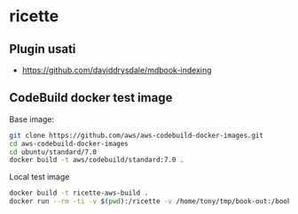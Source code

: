 # ricette

## Plugin usati

- https://github.com/daviddrysdale/mdbook-indexing

## CodeBuild docker test image

Base image:

```bash
git clone https://github.com/aws/aws-codebuild-docker-images.git
cd aws-codebuild-docker-images
cd ubuntu/standard/7.0
docker build -t aws/codebuild/standard:7.0 .
```

Local test image

```bash
docker build -t ricette-aws-build .
docker run --rm -ti -v $(pwd):/ricette -v /home/tony/tmp/book-out:/book-out ricette-aws-build build -d /book-out /ricette
```
